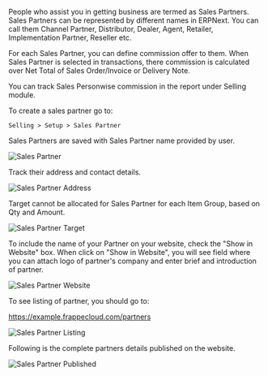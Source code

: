 People who assist you in getting business are termed as Sales Partners. Sales Partners can be represented by different names in ERPNext. You can call them Channel Partner, Distributor, Dealer, Agent, Retailer, Implementation Partner, Reseller etc.

For each Sales Partner, you can define commission offer to them. When Sales Partner is selected in transactions, there commission is calculated over Net Total of Sales Order/Invoice or Delivery Note.

You can track Sales Personwise commission in the report under Selling module.

To create a sales partner go to:

`Selling > Setup > Sales Partner`

Sales Partners are saved with Sales Partner name provided by user.

![Sales Partner](assets/erpnext_org/images/erpnext/sales-partner-name.png)

Track their address and contact details.

![Sales Partner Address](assets/erpnext_org/images/erpnext/sales-partner-address.png)

Target cannot be allocated for Sales Partner for each Item Group, based on Qty and Amount.

![Sales Partner Target](assets/erpnext_org/images/erpnext/sales-partner-target.png)

To include the name of your Partner on your website, check the "Show in
Website" box. When click on "Show in Website", you will see field where you can attach logo of partner's company and enter brief and introduction of partner.

![Sales Partner Website](assets/erpnext_org/images/erpnext/sales-partner-website.png)

To see listing of partner, you should go to:

https://example.frappecloud.com/partners

![Sales Partner Listing](assets/erpnext_org/images/erpnext/sales-partner-listing.png)

Following is the complete partners details published on the website.

![Sales Partner Published](assets/erpnext_org/images/erpnext/sales-partner-published.png)